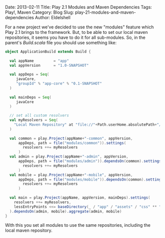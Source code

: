 Date: 2013-02-11
Title: Play 2.1 Modules and Maven Dependencies
Tags: Play!, Maven
Category: Blog
Slug: play-21-modules-and-maven-dependencies
Author: Eldelshell

For a new project we've decided to use the new "modules" feature which Play 2.1 
brings to the framework. But, to be able to set our local maven repositories, 
it seems you have to do it for all sub-modules. So, in the parent's _Build.scala_
file you should use something like:

```scala
object ApplicationBuild extends Build {
 
  val appName         = "app"
  val appVersion      = "1.0-SNAPSHOT"
 
  val appDeps = Seq(
     javaCore,
     "groupId" % "app-core" % "0.1-SNAPSHOT"
  )
 
  val mainDeps = Seq(
     javaCore
  )
 
  // set all custom resolvers
  val myResolvers = Seq(
    "Local Maven Repository" at "file://"+Path.userHome.absolutePath+"/.m2/repository"
  )
 
  val common = play.Project(appName+"-common", appVersion,
      appDeps, path = file("modules/common")).settings(
        resolvers ++= myResolvers
      )
  val admin = play.Project(appName+"-admin", appVersion,
      appDeps, path = file("modules/admin")).dependsOn(common).settings(
        resolvers ++= myResolvers
      )
  val mobile = play.Project(appName+"-mobile", appVersion,
      appDeps, path = file("modules/mobile")).dependsOn(common).settings(
        resolvers ++= myResolvers
      )
 
  val main = play.Project(appName, appVersion, mainDeps).settings(
    resolvers ++= myResolvers,
    lessEntryPoints <<= baseDirectory(_ / "app" / "assets" / "css" ** "custom.less")
  ).dependsOn(admin, mobile).aggregate(admin, mobile)
}
```

With this you set all modules to use the same repositories, including the local maven repository.
